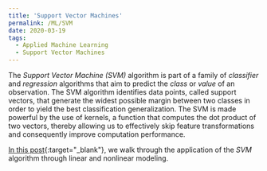 ```yaml
---
title: 'Support Vector Machines'
permalink: /ML/SVM
date: 2020-03-19
tags:
  - Applied Machine Learning
  - Support Vector Machines
---
```


The *Support Vector Machine (SVM)* algorithm is part of a family of *classifier* and *regression* algorithms that aim to predict the *class* or *value* of an observation. The SVM algorithm identifies data points, called support vectors, that generate the widest possible margin between two classes in order to yield the best classification generalization. The SVM is made powerful by the use of kernels, a function that computes the dot product of two vectors, thereby allowing us to effectively skip feature transformations and consequently improve computation performance.

[In this post](/applied_ml/SVM.html){:target="_blank"}, we walk through the application of the *SVM* algorithm through linear and nonlinear modeling.
